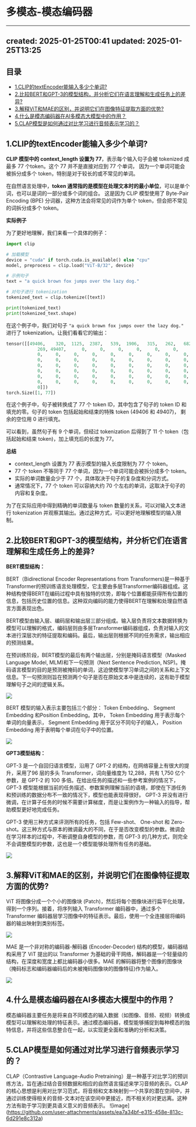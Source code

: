# 多模态-模态编码器
* * *

created: 2025-01-25T00:41 updated: 2025-01-25T13:25
---------------------------------------------------

目录
--

*   [1.CLIP的textEncoder能输入多少个单词?](#1.CLIP%E7%9A%84textEncoder%E8%83%BD%E8%BE%93%E5%85%A5%E5%A4%9A%E5%B0%91%E4%B8%AA%E5%8D%95%E8%AF%8D?)
*   [2.比较BERT和GPT-3的模型结构，并分析它们在语言理解和生成任务上的差异?](#2.%E6%AF%94%E8%BE%83BERT%E5%92%8CGPT-3%E7%9A%84%E6%A8%A1%E5%9E%8B%E7%BB%93%E6%9E%84%EF%BC%8C%E5%B9%B6%E5%88%86%E6%9E%90%E5%AE%83%E4%BB%AC%E5%9C%A8%E8%AF%AD%E8%A8%80%E7%90%86%E8%A7%A3%E5%92%8C%E7%94%9F%E6%88%90%E4%BB%BB%E5%8A%A1%E4%B8%8A%E7%9A%84%E5%B7%AE%E5%BC%82?)
*   [3.解释ViT和MAE的区别，并说明它们在图像特征提取方面的优势?](#3.%E8%A7%A3%E9%87%8AViT%E5%92%8CMAE%E7%9A%84%E5%8C%BA%E5%88%AB%EF%BC%8C%E5%B9%B6%E8%AF%B4%E6%98%8E%E5%AE%83%E4%BB%AC%E5%9C%A8%E5%9B%BE%E5%83%8F%E7%89%B9%E5%BE%81%E6%8F%90%E5%8F%96%E6%96%B9%E9%9D%A2%E7%9A%84%E4%BC%98%E5%8A%BF?)
*   [4.什么是模态编码器在AI多模态大模型中的作用？](#4.%E4%BB%80%E4%B9%88%E6%98%AF%E6%A8%A1%E6%80%81%E7%BC%96%E7%A0%81%E5%99%A8%E5%9C%A8AI%E5%A4%9A%E6%A8%A1%E6%80%81%E5%A4%A7%E6%A8%A1%E5%9E%8B%E4%B8%AD%E7%9A%84%E4%BD%9C%E7%94%A8%EF%BC%9F)
*   [5.CLAP模型是如何通过对比学习进行音频表示学习的？](#5.CLAP%E6%A8%A1%E5%9E%8B%E6%98%AF%E5%A6%82%E4%BD%95%E9%80%9A%E8%BF%87%E5%AF%B9%E6%AF%94%E5%AD%A6%E4%B9%A0%E8%BF%9B%E8%A1%8C%E9%9F%B3%E9%A2%91%E8%A1%A8%E7%A4%BA%E5%AD%A6%E4%B9%A0%E7%9A%84%EF%BC%9F)

1.CLIP的textEncoder能输入多少个单词?
---------------------------

**CLIP 模型中的 context\_length 设置为 77**，表示每个输入句子会被 tokenized 成最多 77 个token。这个 77 并不是直接对应到 77 个单词， 因为一个单词可能会被拆分成多个 token，特别是对于较长的或不常见的单词。

在自然语言处理中，**token 通常指的是模型在处理文本时的最小单位**，可以是单个词，也可以是词的一部分或多个词的组合。 这是因为 CLIP 模型使用了 Byte-Pair Encoding (BPE) 分词器，这种方法会将常见的词作为单个 token，但会把不常见的词拆分成多个 token。

**实际例子**

为了更好地理解，我们来看一个具体的例子：

```Python
import clip

# 加载模型
device = "cuda" if torch.cuda.is_available() else "cpu"
model, preprocess = clip.load("ViT-B/32", device)

# 示例句子
text = "a quick brown fox jumps over the lazy dog."

# 对句子进行 tokenization
tokenized_text = clip.tokenize([text])

print(tokenized_text)
print(tokenized_text.shape)
```

在这个例子中，我们对句子 `"a quick brown fox jumps over the lazy dog."` 进行了 tokenization。让我们看看它的输出：

```Python
tensor([[49406,    320,  1125,  2387,   539,  1906,   315,   262,   682,  1377,
            269, 49407,      0,     0,     0,     0,     0,     0,     0,     0,
            0,     0,     0,     0,     0,     0,     0,     0,     0,     0,
            0,     0,     0,     0,     0,     0,     0,     0,     0,     0,
            0,     0,     0,     0,     0,     0,     0,     0,     0,     0,
            0,     0,     0,     0,     0,     0,     0,     0,     0,     0,
            0,     0,     0,     0,     0,     0,     0,     0,     0,     0,
            0,     0,     0,     0,     0,     0,     0,     0,     0,     0,
            0]])
torch.Size([1, 77])
```

在这个例子中，句子被转换成了 77 个 token ID，其中包含了句子的 token ID 和填充的零。句子的 token 包括起始和结束的特殊 token (49406 和 49407)， 剩余的空位用 0 进行填充。

可以看到，虽然句子有 9 个单词，但经过 tokenization 后得到了 11 个 token（包括起始和结束 token)，加上填充后的长度为 77。

**总结**

*   context\_length 设置为 77 表示模型的输入长度限制为 77 个 token。
*   77 个 token 不等同于 77 个单词，因为一个单词可能会被拆分成多个 token。
*   实际的单词数量会少于 77 个，具体取决于句子的复杂度和分词方式。
*   通常情况下，77 个 token 可以容纳大约 70 个左右的单词，这取决于句子的内容和复杂度。

为了在实际应用中得到精确的单词数量与 token 数量的关系，可以对输入文本进行 tokenization 并观察其输出。通过这种方式，可以更好地理解模型的输入限制。

2.比较BERT和GPT-3的模型结构，并分析它们在语言理解和生成任务上的差异?
----------------------------------------

**BERT模型结构：**

BERT（Bidirectional Encoder Representations from Transformers)是一种基于Transformer的预训练语言处理模型，它主要由多层Transformer编码器组成。这种结构使得BERT在编码过程中具有独特的优势，即每个位置都能获得所有位置的信息，包括历史位置的信息。这种双向编码的能力使得BERT在理解和处理自然语言方面表现出色。

BERT模型由输入层、编码层和输出层三部分组成。输入层负责将文本数据转换为模型可以理解的格式，编码层则由多层Transformer编码器组成，负责对输入的文本进行深层次的特征提取和编码。最后，输出层则根据不同的任务需求，输出相应的预测结果。

在预训练阶段，BERT模型的最后有两个输出层，分别是掩码语言模型（Masked Language Model, MLM)和下一句预测（Next Sentence Prediction, NSP)。掩码语言模型的目的是预测被掩码的单词，这迫使模型学习单词之间的关系和上下文信息。下一句预测则旨在预测两个句子是否在原始文本中是连续的，这有助于模型理解句子之间的逻辑关系。

![](api/images/yxlwotb4SQF9/BERT技术1.png)

BERT 模型的输入表示主要包括三个部分： Token Embedding、 Segment Embedding 和Position Embedding。其中， Token Embedding 用于表示每个单词的向量表示， Segment Embedding 用于区分不同句子的输入， Position Embedding 用于表明每个单词在句子中的位置。

![](api/images/knJra5FBxOa9/BERT技术2.png)

**GPT3模型结构：**

GPT-3 是一个自回归语言模型，沿用了 GPT-2 的结构，在网络容量上有很大的提升，采用了96 层的多头 Transformer，词向量维度为 12,288，共有 1,750 亿个参数，是 GPT-2 的 100 多倍。在给出任务的描述和一些参考案例的情况下， GPT-3 模型能根据当前的任务描述、参数案例理解当前的语境，即使在下游任务和预训练的数据分布不一致的情况下，模型也能表现得很好。 GPT-3 并没有进行微调，在计算子任务的时候不需要计算梯度，而是让案例作为一种输入的指导，帮助模型更好地完成任务。

GPT-3 使用三种方式来评测所有的任务，包括 Few-shot、 One-shot 和 Zero-shot。这三种方式与原本的微调最大的不同，在于是否改变模型的参数。微调会在学习样本的过程中，不断调整自身模型的参数，而 GPT-3 的几种方式，则完全不会调整模型的参数，这也是一个模型能够处理所有任务的基础。

![](api/images/YWdJkaj1oENr/GPT3.png)

3.解释ViT和MAE的区别，并说明它们在图像特征提取方面的优势?
---------------------------------

ViT 将图像分成一个个小的图像块 (Patch)，然后将每个图像块进行扁平化处理，得到一个序列。接着，将序列输入 Transformer 编码器中，通过多个 Transformer 编码器层学习图像中的特征表示。最后，使用一个全连接层将编码器的输出映射到类别标签。

![](api/images/VqRpqx5xO77B/VIT.png)

MAE 是一个非对称的编码器-解码器 (Encoder-Decoder) 结构的模型，编码器结构采用了 ViT 提出的以 Transformer 为基础的骨干网络，解码器是一个轻量级的结构，在深度和宽度上都比编码器小很多。MAE 的解码器将整个图像的图像块（掩码标志和编码器编码后的未被掩码图像块的图像特征)作为输入。

![](api/images/iQkkcemLwuqX/MAE.png)

4.什么是模态编码器在AI多模态大模型中的作用？
------------------------

模态编码器主要任务是将来自不同模态的输入数据（如图像、音频、视频）转换成模型可以理解和处理的特征表示。通过模态编码器，模型能够捕捉到每种模态的独特信息，并将这些信息整合在一起，以实现更全面和准确的分析和决策。

5.CLAP模型是如何通过对比学习进行音频表示学习的？
---------------------------

CLAP（Contrastive Language-Audio Pretraining）是一种基于对比学习的预训练方法，旨在通过结合音频数据和相应的自然语言描述来学习音频的表示。CLAP的核心思想是利用对比学习范式，将音频和文本映射到一个共享的潜在空间中，并通过训练使得相关的音频-文本对在该空间中更接近，而不相关的对更远离。这种方法有助于学习到更具语义意义的音频表示。 !\[image\](https://github.com/user-attachments/assets/ea7a34bf-e315-458e-813c-6d291e8c312a)